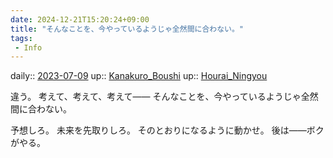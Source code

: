 ```yaml
---
date: 2024-12-21T15:20:24+09:00
title: "そんなことを、今やっているようじゃ全然間に合わない。"
tags:
 - Info
---
```


daily:: [2023-07-09](/Daily_Note/2023-07-09.md)
up:: [Kanakuro_Boushi](Bar/Novel/Nacaria/Kanakuro_Boushi.md)
up:: [Hourai_Ningyou](Bar/Novel/Touhou_Project/Hourai_Ningyou.md)

違う。
考えて、考えて、考えて――
そんなことを、今やっているようじゃ全然間に合わない。

予想しろ。
未来を先取りしろ。
そのとおりになるように動かせ。
後は――ボクがやる。
